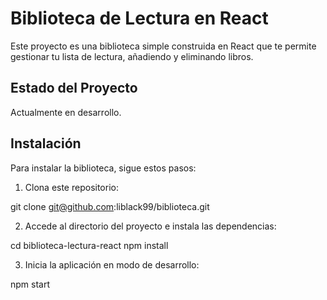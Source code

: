 # Biblioteca de Lectura en React

Este proyecto es una biblioteca simple construida en React que te permite gestionar tu lista de lectura, añadiendo y eliminando libros.

## Estado del Proyecto

Actualmente en desarrollo.

## Instalación

Para instalar la biblioteca, sigue estos pasos:

1. Clona este repositorio:

git clone git@github.com:liblack99/biblioteca.git

2. Accede al directorio del proyecto e instala las dependencias:

cd biblioteca-lectura-react
npm install

3. Inicia la aplicación en modo de desarrollo:
   
npm start






